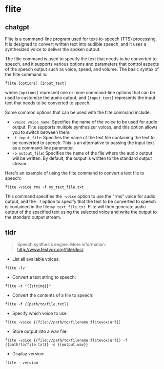 # flite 
## chatgpt 
Flite is a command-line program used for text-to-speech (TTS) processing. It is designed to convert written text into audible speech, and it uses a synthesized voice to deliver the spoken output.

The flite command is used to specify the text that needs to be converted to speech, and it supports various options and parameters that control aspects of the speech output such as voice, speed, and volume. The basic syntax of the flite command is:

```
flite [options] [input_text]
```

where `[options]` represent one or more command-line options that can be used to customize the audio output, and `[input_text]` represents the input text that needs to be converted to speech.

Some common options that can be used with the flite command include:

- `-voice voice_name`: Specifies the name of the voice to be used for audio output. Flite supports multiple synthesizer voices, and this option allows you to switch between them.
- `-f input_file`: Specifies the name of the text file containing the text to be converted to speech. This is an alternative to passing the input text as a command-line parameter.
- `-o output_file`: Specifies the name of the file where the audio output will be written. By default, the output is written to the standard output stream.

Here's an example of using the flite command to convert a text file to speech:

```
flite -voice rms -f my_text_file.txt
```

This command specifies the `-voice` option to use the "rms" voice for audio output, and the `-f` option to specify that the text to be converted to speech is contained in the file `my_text_file.txt`. Flite will then generate audio output of the specified text using the selected voice and write the output to the standard output stream. 

## tldr 
 
> Speech synthesis engine.
> More information: <http://www.festvox.org/flite/doc/>.

- List all available voices:

`flite -lv`

- Convert a text string to speech:

`flite -t "{{string}}"`

- Convert the contents of a file to speech:

`flite -f {{path/to/file.txt}}`

- Specify which voice to use:

`flite -voice {{file://path/to/filename.flitevox|url}}`

- Store output into a wav file:

`flite -voice {{file://path/to/filename.flitevox|url}} -f {{path/to/file.txt}} -o {{output.wav}}`

- Display version:

`flite --version`
